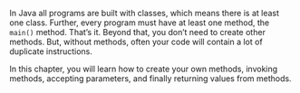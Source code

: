 In Java all programs are built with classes, which means there is at least
one class. Further, every program must have at least one method, the `main()`
method. That’s it. Beyond that, you don’t need to create other methods.
But, without methods, often your code will contain a lot of duplicate instructions.

In this chapter, you will learn how to create your own methods, invoking methods,
accepting parameters, and finally returning values from methods.